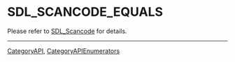 # SDL_SCANCODE_EQUALS

Please refer to [SDL_Scancode](SDL_Scancode) for details.

----
[CategoryAPI](CategoryAPI), [CategoryAPIEnumerators](CategoryAPIEnumerators)

